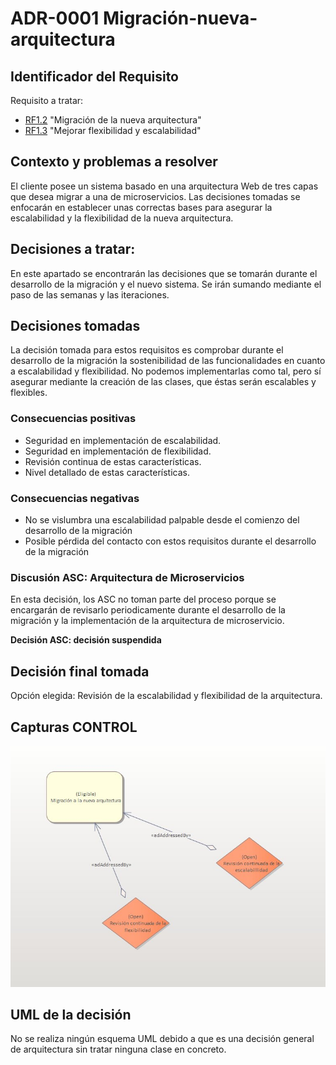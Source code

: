 # ADR-0001 Migración-nueva-arquitectura

## Identificador del Requisito

Requisito a tratar: 
* [RF1.2](../Requisitos/rf1.2.md) "Migración de la nueva arquitectura" 
* [RF1.3](../Requisitos/rf1.3.md) "Mejorar flexibilidad y escalabilidad"

## Contexto y problemas a resolver

El cliente posee un sistema basado en una arquitectura Web de tres capas que desea migrar a una de microservicios. Las decisiones tomadas
se enfocarán en establecer unas correctas bases para asegurar la escalabilidad y la flexibilidad de la nueva arquitectura.

## Decisiones a tratar:

En este apartado se encontrarán las decisiones que se tomarán durante el desarrollo de la migración y el nuevo sistema. Se irán sumando mediante
el paso de las semanas y las iteraciones.


## Decisiones tomadas

La decisión tomada para estos requisitos es comprobar durante el desarrollo de la migración la sostenibilidad de las funcionalidades en cuanto a escalabilidad
y flexibilidad. No podemos implementarlas como tal, pero sí asegurar mediante la creación de las clases, que éstas serán escalables y flexibles.

### Consecuencias positivas <!-- optional -->

* Seguridad en implementación de escalabilidad.
* Seguridad en implementación de flexibilidad.
* Revisión continua de estas características.
* Nivel detallado de estas características.


### Consecuencias negativas <!-- optional -->

* No se vislumbra una escalabilidad palpable desde el comienzo del desarrollo de la migración
* Posible pérdida del contacto con estos requisitos durante el desarrollo de la migración

### Discusión ASC: Arquitectura de Microservicios

En esta decisión, los ASC no toman parte del proceso porque se encargarán de revisarlo periodicamente durante el desarrollo de la migración y la implementación
de la arquitectura de microservicio.

**Decisión ASC: decisión suspendida**

## Decisión final tomada

Opción elegida: Revisión de la escalabilidad y flexibilidad de la arquitectura.

## Capturas CONTROL 
![D0002](../capturasadmentor/D0002.jpg)

## UML de la decisión

No se realiza ningún esquema UML debido a que es una decisión general de arquitectura sin tratar ninguna clase en concreto.




